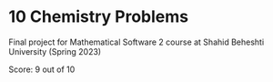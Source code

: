 # 10 Chemistry Problems

Final project for Mathematical Software 2 course at Shahid Beheshti University (Spring 2023)

Score: 9 out of 10
